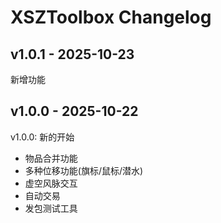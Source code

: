 # XSZToolbox Changelog

## v1.0.1 - 2025-10-23

新增功能

## v1.0.0 - 2025-10-22

v1.0.0: 新的开始
- 物品合并功能
- 多种位移功能(旗标/鼠标/潜水)
- 虚空风脉交互
- 自动交易
- 发包测试工具
